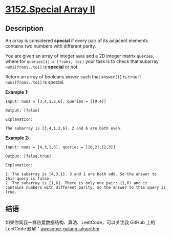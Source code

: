 # [3152.Special Array II][title]

## Description
An array is considered **special** if every pair of its adjacent elements contains two numbers with different parity.

You are given an array of integer `nums` and a 2D integer matrix `queries`, where for `queries[i] = [fromi, toi]` your task is to check that 
subarray `nums[fromi..toi]` is **special** or not.

Return an array of booleans `answer` such that `answer[i]` is `true` if `nums[fromi..toi]` is special.

**Example 1:**

```
Input: nums = [3,4,1,2,6], queries = [[0,4]]

Output: [false]

Explanation:

The subarray is [3,4,1,2,6]. 2 and 6 are both even.
```

**Example 2:**

```
Input: nums = [4,3,1,6], queries = [[0,2],[2,3]]

Output: [false,true]

Explanation:

1. The subarray is [4,3,1]. 3 and 1 are both odd. So the answer to this query is false.
2. The subarray is [1,6]. There is only one pair: (1,6) and it contains numbers with different parity. So the answer to this query is true.
```

## 结语

如果你同我一样热爱数据结构、算法、LeetCode，可以关注我 GitHub 上的 LeetCode 题解：[awesome-golang-algorithm][me]

[title]: https://leetcode.com/problems/special-array-ii/
[me]: https://github.com/kylesliu/awesome-golang-algorithm
